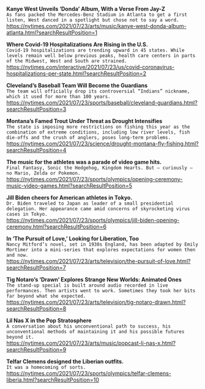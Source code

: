 **Kanye West Unveils ‘Donda’ Album, With a Verse From Jay-Z**\
`As fans packed the Mercedes-Benz Stadium in Atlanta to get a first listen, West danced in a spotlight but chose not to say a word.`\
https://nytimes.com/2021/07/23/arts/music/kanye-west-donda-album-atlanta.html?searchResultPosition=1

**Where Covid-19 Hospitalizations Are Rising in the U.S.**\
`Covid-19 hospitalizations are trending upward in 45 states. While levels remain well below previous peaks, health care centers in parts of the Midwest, West and South are strained.`\
https://nytimes.com/interactive/2021/07/23/us/covid-coronavirus-hospitalizations-per-state.html?searchResultPosition=2

**Cleveland’s Baseball Team Will Become the Guardians**\
`The team will officially drop its controversial “Indians” nickname, which it used for more than 100 years.`\
https://nytimes.com/2021/07/23/sports/baseball/cleveland-guardians.html?searchResultPosition=3

**Montana’s Famed Trout Under Threat as Drought Intensifies**\
`The state is imposing more restrictions on fishing this year as the combination of extreme conditions, including low river levels, fish die-offs and the crush of anglers, poses long-term problems.`\
https://nytimes.com/2021/07/23/science/drought-montana-fly-fishing.html?searchResultPosition=4

**The music for the athletes was a parade of video game hits.**\
`Final Fantasy, Sonic the Hedgehog, Kingdom Hearts. But — curiously — no Mario, Zelda or Pokemon.`\
https://nytimes.com/2021/07/23/sports/olympics/opening-ceremony-music-video-games.html?searchResultPosition=5

**Jill Biden cheers for American athletes in Tokyo.**\
`Dr. Biden traveled to Japan as leader of a small presidential delegation. Her appearance came amid concerns of skyrocketing virus cases in Tokyo.`\
https://nytimes.com/2021/07/23/sports/olympics/jill-biden-opening-ceremony.html?searchResultPosition=6

**In ‘The Pursuit of Love,’ Looking for Liberation, Too**\
`Nancy Mitford’s novel, set in 1930s England, has been adapted by Emily Mortimer into a mini-series that explores expectations for women then and now.`\
https://nytimes.com/2021/07/23/arts/television/the-pursuit-of-love.html?searchResultPosition=7

**Tig Notaro’s ‘Drawn’ Explores Strange New Worlds: Animated Ones**\
`The stand-up special is built around audio recorded in live performances. Then artists went to work. Sometimes they took her bits far beyond what she expected.`\
https://nytimes.com/2021/07/23/arts/television/tig-notaro-drawn.html?searchResultPosition=8

**Lil Nas X in the Pop Stratosphere**\
`A conversation about his unconventional path to success, his unconventional methods of maintaining it and his possible futures beyond it.`\
https://nytimes.com/2021/07/23/arts/music/popcast-li-nas-x.html?searchResultPosition=9

**Telfar Clemens designed the Liberian outfits.**\
`It was a homecoming of sorts.`\
https://nytimes.com/2021/07/23/sports/olympics/telfar-clemens-liberia.html?searchResultPosition=10

